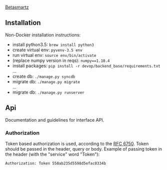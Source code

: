 [Betasmartz](http://betasmartz.com)



## Installation
Non-Docker installation instructions:
- install python3.5: `brew install python3`
- create virtual env: `pyvenv-3.5 env`
- run virtual env: `source env/bin/activate`
- (replace numpy version in reqs): `numpy==1.10.4`
- install packages: `pip install -r devop/backend_base/requirements.txt`  
...  
- create db: `./manage.py syncdb`
- migrate db: `./manage.py migrate`  
...  
- migrate db: `./manage.py runserver`


## Api
Documentation and guidelines for interface API.


### Authorization

Token based authorization is used, according to the [RFC 6750](http://tools.ietf.org/html/rfc6750). Token should be passed in the header, query or body. Example of passing token in the header (with the "service" word "Token"):
```
Authorization: Token 550ab235d5598d5efac0334b
```